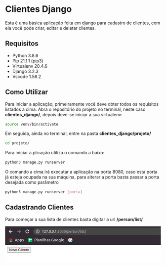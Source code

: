 # Clientes Django

Esta é uma básica aplicação feita em django para cadastro de clientes, com ela você pode criar, editar e deletar clientes.

## Requisitos 

- Python 3.8.6
- Pip 21.1.1 (pip3)
- Virtualenv 20.4.6
- Django 3.2.3
- Vscode 1.56.2


## Como Utilizar

Para iniciar a aplicação, primeiramente você deve obter todos os requisitos listados a cima. Abra o repositório do projeto no terminal, neste caso **clientes_django/**, depois deve-se iniciar a sua virtualenv:

~~~ Bash
source venv/bin/activate
~~~

Em seguida, ainda no terminal, entre na pasta **clientes_django/projeto/**

~~~ Bash
cd projeto/
~~~

Para iniciar a plicação utiliza o comando a baixo:

~~~ Bash
python3 manage.py runserver
~~~

O comando a cima irá executar a aplicação na porta 8080, caso esta porta já esteja ocupada na sua máquina, para alterar a porta basta passar a porta desejada como parâmetro 

~~~ Bash
python3 manage.py runserver [porta]
~~~

## Cadastrando Clientes

Para começar a sua lista de clientes basta digitar a url **/person/list/**

<p align="center"><img src="/projeto/imagens/person-list.png"></p>